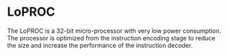 # LoPROC
The LoPROC is a 32-bit micro-processor with very low power consumption.
The processor is optimized from the instruction encoding stage to reduce the size and increase the performance of the instruction decoder.
